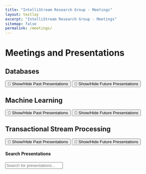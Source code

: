 ```yaml
---
title: "IntelliStream Research Group - Meetings"
layout: textlay
excerpt: "IntelliStream Research Group - Meetings"
sitemap: false
permalink: /meetings/
---
```


# Meetings and Presentations

<script>
  // Embed the JSON data using Liquid for all categories
  const databases_presentations = {{ site.data.databases_presentations | jsonify }};
  const machine_learning_presentations = {{ site.data.machine_learning_presentations | jsonify }};
  const transactional_stream_processing_presentations = {{ site.data.transactional_stream_processing_presentations | jsonify }};
</script>


## Databases

<div class="presentation-section">
  <div id="databases_next" class="next-presentation"></div>
  <button onclick="toggleVisibility('databases_past')">📅 Show/Hide Past Presentations</button>
  <div id="databases_past" style="display:none"></div>
  <button onclick="toggleVisibility('databases_future')">📅 Show/Hide Future Presentations</button>
  <div id="databases_future" style="display:none"></div>
</div>

## Machine Learning

<div class="presentation-section">
  <div id="machine_learning_next" class="next-presentation"></div>
  <button onclick="toggleVisibility('machine_learning_past')">📅 Show/Hide Past Presentations</button>
  <div id="machine_learning_past" style="display:none"></div>
  <button onclick="toggleVisibility('machine_learning_future')">📅 Show/Hide Future Presentations</button>
  <div id="machine_learning_future" style="display:none"></div>
</div>

## Transactional Stream Processing

<div class="presentation-section">
  <div id="transactional_stream_processing_next" class="next-presentation"></div>
  <button onclick="toggleVisibility('transactional_stream_processing_past')">📅 Show/Hide Past Presentations</button>
  <div id="transactional_stream_processing_past" style="display:none"></div>
  <button onclick="toggleVisibility('transactional_stream_processing_future')">📅 Show/Hide Future Presentations</button>
  <div id="transactional_stream_processing_future" style="display:none"></div>
</div>

#### Search Presentations

<div class="presentation-section">
  <input type="text" id="search-input" placeholder="Search for presentations..." oninput="searchPresentations()">
  <div id="search-results"></div>
</div>
